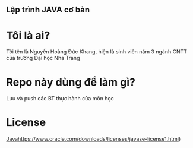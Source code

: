 ## Lập trình JAVA cơ bản 
# Tôi là ai?
Tôi tên là Nguyễn Hoàng Đức Khang, hiện là sinh viên năm 3 ngành CNTT của trường Đại học Nha Trang
# Repo này dùng để làm gì?
Lưu và push các BT thực hành của môn học
# License
[Java](https://www.oracle.com/downloads/licenses/javase-license1.html)https://www.oracle.com/downloads/licenses/javase-license1.html)
